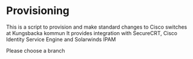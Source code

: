 # Provisioning

This is a script to provision and make standard changes to Cisco switches at Kungsbacka kommun
It provides integration with SecureCRT, Cisco Identity Service Engine and Solarwinds IPAM

Please choose a branch
